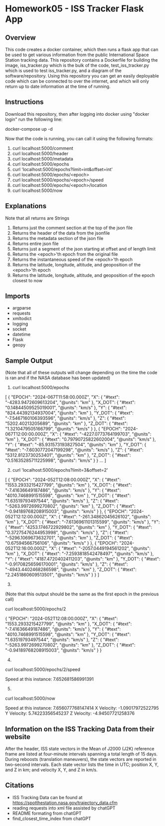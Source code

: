 # Homework05 - ISS Tracker Flask App

## Overview
This code creates a docker container, which then runs a flask app that can be used to get various information from the public International Space Station tracking data. This repository contains a Dockerfile for building the image, iss_tracker.py which is the bulk of the code, test_iss_tracker.py which is used to test iss_tracker.py, and a diagram of the software/repository. Using this repository you can get an easily deployable code which can be connected to over the internet, and which will only return up to date information at the time of running.

## Instructions
Download this repository, then after logging into docker using "docker login" run the following line:

docker-compose up -d

Now that the code is running, you can call it using the following formats:
1. curl localhost:5000/comment
2. curl localhost:5000/header
3. curl localhost:5000/metadata
4. curl localhost:5000/epochs
5. curl 'localhost:5000/epochs?limit=int&offset=int'
6. curl localhost:5000/epochs/\<epoch>
7. curl localhost:5000/epochs/\<epoch>/speed
8. curl localhost:5000/epochs/\<epoch>/location
9. curl localhost:5000/now

## Explanations
Note that all returns are Strings

1. Returns just the comment section at the top of the json file
2. Returns the header of the data from the jsonfile
3. Returns the metadata section of the json file
4. Returns entire json file
5. Returns just a segment of the json starting at offset and of length limit
6. Returns the \<epoch>'th epoch from the original file
7. Returns the instantaneous speed of the \<epoch>'th epoch
8. Returns the latitude, longitude, altitude, and geoposition of the \<epoch>'th epoch
9. Returns the latitude, longitude, altitude, and geoposition of the epoch closest to now

## Imports
- argparse
- requests
- xmltodict
- logging
- socket
- datetime
- Flask
- geopy

## Sample Output

(Note that all of these outputs will change depending on the time the code is ran and if the NASA database has been updated)

1.  curl localhost:5000/epochs


[
  {
    "EPOCH": "2024-067T11:58:00.000Z",
    "X": {
      "#text": "-4283.9472609613204",
      "@units": "km"
    },
    "X_DOT": {
      "#text": "0.14844509525019001",
      "@units": "km/s"
    },
    "Y": {
      "#text": "824.44392134937004",
      "@units": "km"
    },
    "Y_DOT": {
      "#text": "-7.5467160106393596",
      "@units": "km/s"
    },
    "Z": {
      "#text": "5202.40213205689",
      "@units": "km"
    },
    "Z_DOT": {
      "#text": "1.3210479505166799",
      "@units": "km/s"
    }
  },
  {
    "EPOCH": "2024-067T12:00:00.000Z",
    "X": {
      "#text": "-4227.0773764199703",
      "@units": "km"
    },
    "X_DOT": {
      "#text": "0.79790725822602004",
      "@units": "km/s"
    },
    "Y": {
      "#text": "-85.931573193827504",
      "@units": "km"
    },
    "Y_DOT": {
      "#text": "-7.6030772047199298",
      "@units": "km/s"
    },
    "Z": {
      "#text": "5312.8123730253401",
      "@units": "km"
    },
    "Z_DOT": {
      "#text": "0.51635285711225998",
      "@units": "km/s"
    }
   }
   ...
]

2.  curl 'localhost:5000/epochs?limit=3&offset=2'


[
  {
    "EPOCH": "2024-052T12:08:00.000Z",
    "X": {
      "#text": "1553.2933215427799",
      "@units": "km"
    },
    "X_DOT": {
      "#text": "-7.41636649187486",
      "@units": "km/s"
    },
    "Y": {
      "#text": "4010.7468991515598",
      "@units": "km"
    },
    "Y_DOT": {
      "#text": "1.63519793497544",
      "@units": "km/s"
    },
    "Z": {
      "#text": "-5263.9972699270802",
      "@units": "km"
    },
    "Z_DOT": {
      "#text": "-0.94189768208915003",
      "@units": "km/s"
    }
  },
  {
    "EPOCH": "2024-052T12:12:00.000Z",
    "X": {
      "#text": "-261.34862045626102",
      "@units": "km"
    },
    "X_DOT": {
      "#text": "-7.6136961101315599",
      "@units": "km/s"
    },
    "Y": {
      "#text": "4253.1746722929802",
      "@units": "km"
    },
    "Y_DOT": {
      "#text": "0.37275476244953998",
      "@units": "km/s"
    },
    "Z": {
      "#text": "-5296.1069673632701",
      "@units": "km"
    },
    "Z_DOT": {
      "#text": "0.67594566756106",
      "@units": "km/s"
    }
  },
  {
    "EPOCH": "2024-052T12:16:00.000Z",
    "X": {
      "#text": "-2057.0449194561202",
      "@units": "km"
    },
    "X_DOT": {
      "#text": "-7.2593818542478497",
      "@units": "km/s"
    },
    "Y": {
      "#text": "4187.4720402411203",
      "@units": "km"
    },
    "Y_DOT": {
      "#text": "-0.91708256596170001",
      "@units": "km/s"
    },
    "Z": {
      "#text": "-4943.4402468286598",
      "@units": "km"
    },
    "Z_DOT": {
      "#text": "2.2451860609513501",
      "@units": "km/s"
    }
  }
]

3. 

(Note that this output should be the same as the first epoch in the previous call)

curl localhost:5000/epochs/2

{
  "EPOCH": "2024-052T12:08:00.000Z",
  "X": {
    "#text": "1553.2933215427799",
    "@units": "km"
  },
  "X_DOT": {
    "#text": "-7.41636649187486",
    "@units": "km/s"
  },
  "Y": {
    "#text": "4010.7468991515598",
    "@units": "km"
  },
  "Y_DOT": {
    "#text": "1.63519793497544",
    "@units": "km/s"
  },
  "Z": {
    "#text": "-5263.9972699270802",
    "@units": "km"
  },
  "Z_DOT": {
    "#text": "-0.94189768208915003",
    "@units": "km/s"
  }
}

4.

curl localhost:5000/epochs/2/speed

Speed at this instance: 7.652681586991391

5.

curl localhost:5000/now

Speed at this instance: 7.656077768147414
X Velocity: -1.09017972522795
Y Velocity: 5.74223356545237
Z Velocity: -4.94507721258376

## Information on the ISS Tracking Data from their website

After the header, ISS state vectors in the Mean of J2000 (J2K) reference frame are listed at four-minute intervals spanning a total length of 15 days. During reboosts (translation maneuvers), the state vectors are reported in two-second intervals. Each state vector lists the time in UTC; position X, Y, and Z in km; and velocity X, Y, and Z in km/s.

## Citations
- ISS Tracking Data can be found at https://spotthestation.nasa.gov/trajectory_data.cfm
- reading requests into xml file assisted by chatGPT
- README formating from chatGPT
- find_closest_time_index from chatGPT
